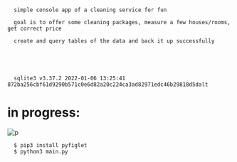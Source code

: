 #

      simple console app of a cleaning service for fun

      goal is to offer some cleaning packages, measure a few houses/rooms, get correct price

      create and query tables of the data and back it up successfully





      sqlite3 v3.37.2 2022-01-06 13:25:41 872ba256cbf61d9290b571c0e6d82a20c224ca3ad82971edc46b29818d5dalt

# in progress:

![p](https://github.com/daytonhaney/soupsandwich2022/assets/37848207/4f8e5f02-60fa-4a64-847b-ed4324bbbfbe)

      $ pip3 install pyfiglet
      $ python3 main.py
